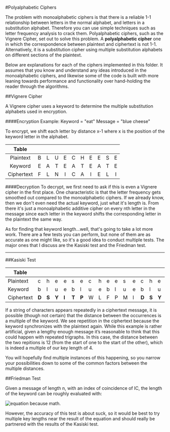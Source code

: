 #Polyalphabetic Ciphers

The problem with monoalphabetic ciphers is that there is a reliable 1-1 relationship between letters in the normal alphabet, and letters in a substitution alphabet.  Therefore you can use simple techniques such as letter frequency analysis to crack them.  Polyalphabetic ciphers, such as the Vignere Cipher, set out to solve this problem.
A **polyalphabetic cipher** one in which the correspondence between plaintext and ciphertext is not 1-1.  Alternatively, it is a substitution cipher using multiple substitution alphabets on different sections of the plaintext.

Below are explanations for each of the ciphers implemented in this folder.  It assumes that you know and understand any ideas introduced in the monoalphabetic ciphers, and likewise some of the code is built with more leaning towards performance and functionality over hand-holding the reader through the algorithms.

##Vignere Cipher

A Vignere cipher uses a keyword to determine the multiple substitution alphabets used in encryption.

####Encryption Example: Keyword = "eat"  Message = "blue cheese"

To encrypt, we shift each letter by distance x-1 where x is the position of the keyword letter in the alphabet.

|Table       |   |   |   |   |   |   |   |   |   |   |
|:----------:|:-:|:-:|:-:|:-:|:-:|:-:|:-:|:-:|:-:|:-:|
| Plaintext  | B | L | U | E | C | H | E | E | S | E |
| Keyword    | E | A | T | E | A | T | E | A | T | E |
| Ciphertext | F | L | N | I | C | A | I | E | L | I |

####Decryption
To decrypt, we first need to ask if this is even a Vignere cipher in the first place.
One characteristic is that the letter frequency gets smoothed out compared to the monoalphabetic ciphers.  If we already know, then we don't even need the actual keyword, just what it's length is.
From there it's just a monoalphabetic additive cipher on every nth letter in the message since each letter in the keyword shifts the corresponding letter in the plaintext the same way.

As for finding that keyword length...well, that's going to take a lot more work.  There are a few tests you can perform, but none of them are as accurate as one might like, so it's a good idea to conduct multiple tests.  The major ones that I discuss are the Kasiski test and the Friedman test.

---

##Kasiski Test

| Table | | | | | | | | | | | | | | | | | | |
| --- | --- | --- | --- | --- | --- | --- | --- | --- | --- | --- | --- | --- | --- | --- | --- | --- | --- | --- |
| Plaintext | c | h | e | e | s | e | c | h | e | e | s | e | c | h | e | e | s | e |
| Keyword | b | l | u | e | b | l | u | e | b | l | u | e | b | l | u | e | b | l |
| Ciphertext | **D** | **S** | **Y** | **I** | **T** | **P** | W | L | F | P | M | I | **D** | **S** | **Y** | **I** | **T** | **P** |

If a string of characters appears repeatedly in a ciphertext message, it is possible (though not certain) that the distance between the occurrences is a multiple of the keyword.  We see repetition in the ciphertext because the keyword synchronizes with the plaintext again.  While this example is rather artificial, given a lengthy enough message it’s reasonable to think that this could happen with repeated trigraphs.
In this case, the distance between the two repitions is 12 (from the start of one to the start of the other), which is indeed a multiple of our key length of 4.

You will hopefully find multiple instances of this happening, so you narrow your possibilities down to some of the common factors between the multiple distances.

##Friedman Test

Given a message of length n, with an index of coincidence of IC, the length of the keyword can be roughly evaluated with:

![equation](http://i.imgur.com/ddsjBkf.png) because math.

However, the accuracy of this test is about suck, so it would be best to try multiple key lengths near the result of the equation and should really be partnered with the results of the Kasiski test.